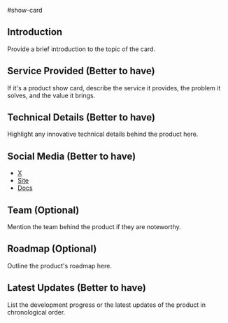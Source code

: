 #show-card 

## Introduction

Provide a brief introduction to the topic of the card.

## Service Provided (Better to have)

If it's a product show card, describe the service it provides, the problem it solves, and the value it brings.

## Technical Details (Better to have)

Highlight any innovative technical details behind the product here.

## Social Media (Better to have)

- [X](https://x.com/)
- [Site](https://example.com/)
- [Docs](https://docs.example.com/)

## Team (Optional)

Mention the team behind the product if they are noteworthy.

## Roadmap (Optional)

Outline the product's roadmap here.

## Latest Updates (Better to have)

List the development progress or the latest updates of the product in chronological order.